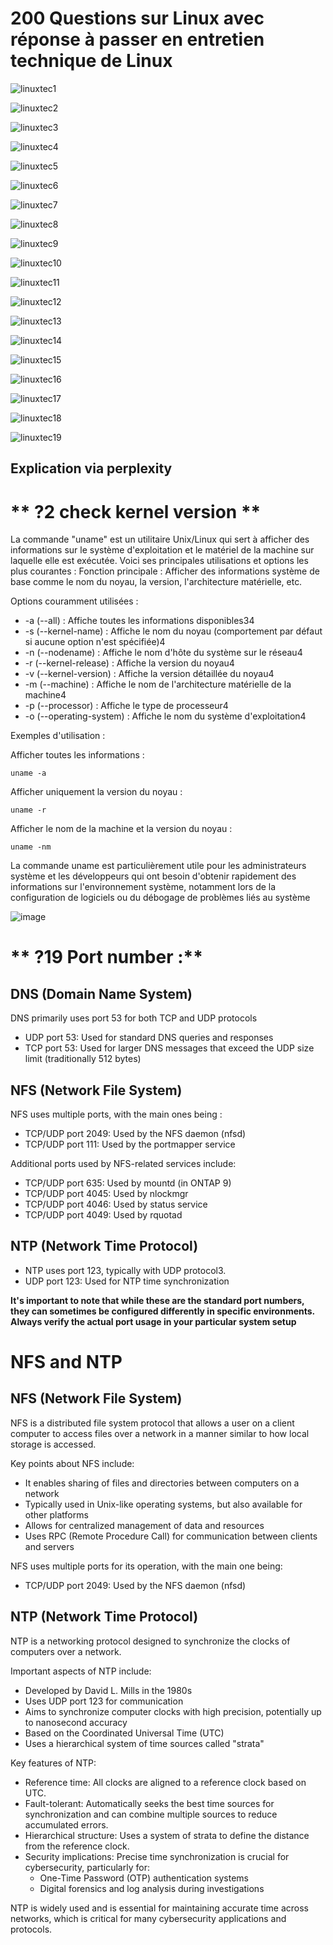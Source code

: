 # 200 Questions sur Linux avec réponse à passer en entretien technique de Linux 



![linuxtec1](https://github.com/user-attachments/assets/4ff858bb-4a5d-4718-a32a-b1815181a4ac)


![linuxtec2](https://github.com/user-attachments/assets/acb6ade1-85bf-450d-a57a-308d672f3a70)


![linuxtec3](https://github.com/user-attachments/assets/bec32036-87d6-4f3c-9ce8-bd4bfe99c1c1)



![linuxtec4](https://github.com/user-attachments/assets/44388be6-9324-42e0-b103-9f01290295f8)



![linuxtec5](https://github.com/user-attachments/assets/3c60936c-5543-4582-b2e2-ced1712745c4)


![linuxtec6](https://github.com/user-attachments/assets/88a6e7bd-306f-4f27-87a8-d23471f65625)


![linuxtec7](https://github.com/user-attachments/assets/2ae1d874-60ee-4f8f-86e5-f16220dc4d30)


![linuxtec8](https://github.com/user-attachments/assets/8145bc29-7b11-4766-b77e-485cc9750ed7)

![linuxtec9](https://github.com/user-attachments/assets/ad20cecc-7b74-40bf-a989-bc18f9bcd54c)



![linuxtec10](https://github.com/user-attachments/assets/6c84d3df-b234-4b51-a538-808b71d9c84a)


![linuxtec11](https://github.com/user-attachments/assets/a218844c-1bf9-42bb-aa10-d660fa0e2bec)


![linuxtec12](https://github.com/user-attachments/assets/7597c30a-16e9-4f23-ad47-3252c9e4acd5)



![linuxtec13](https://github.com/user-attachments/assets/cd620598-cd89-457e-a0e0-1c19314b9b3e)



![linuxtec14](https://github.com/user-attachments/assets/b3e4fb58-1de3-472e-826f-e964a10a589b)



![linuxtec15](https://github.com/user-attachments/assets/5266e633-b6f9-4b53-8415-5fd08d4bd5a5)


![linuxtec16](https://github.com/user-attachments/assets/b16f30e4-db2b-4618-9611-23f8bfe531f7)



![linuxtec17](https://github.com/user-attachments/assets/68d06619-d3ee-4a9e-b653-644de274d3e5)



![linuxtec18](https://github.com/user-attachments/assets/39d21991-30d2-4768-9cb8-9eca719e0d9b)


![linuxtec19](https://github.com/user-attachments/assets/6efe2462-b9ac-4c92-875a-7a27b9e9bdb0)



## Explication via perplexity


# **  ?2 check kernel version **

La commande "uname" est un utilitaire Unix/Linux qui sert à afficher des informations sur le système d'exploitation et le matériel de la machine sur laquelle elle est exécutée. Voici ses principales utilisations et options les plus courantes :
Fonction principale : 
Afficher des informations système de base comme le nom du noyau, la version, l'architecture matérielle, etc.

Options couramment utilisées : 

+ -a (--all) : Affiche toutes les informations disponibles34
+ -s (--kernel-name) : Affiche le nom du noyau (comportement par défaut si aucune option n'est spécifiée)4
+ -n (--nodename) : Affiche le nom d'hôte du système sur le réseau4
+ -r (--kernel-release) : Affiche la version du noyau4
+ -v (--kernel-version) : Affiche la version détaillée du noyau4
+ -m (--machine) : Affiche le nom de l'architecture matérielle de la machine4
+ -p (--processor) : Affiche le type de processeur4
+ -o (--operating-system) : Affiche le nom du système d'exploitation4

Exemples d'utilisation : 

Afficher toutes les informations :

`uname -a`

Afficher uniquement la version du noyau :

`uname -r`

Afficher le nom de la machine et la version du noyau :

`uname -nm`

La commande uname est particulièrement utile pour les administrateurs système et les développeurs qui ont besoin d'obtenir rapidement des informations sur l'environnement système, notamment lors de la configuration de logiciels ou du débogage de problèmes liés au système

![image](https://github.com/user-attachments/assets/d9c2dd85-7891-47ac-8b3e-50ba5e7d7831)



# **  ?19 Port number :** 

## DNS (Domain Name System)

DNS primarily uses port 53 for both TCP and UDP protocols

+ UDP port 53: Used for standard DNS queries and responses
+ TCP port 53: Used for larger DNS messages that exceed the UDP size limit (traditionally 512 bytes)



## NFS (Network File System)

NFS uses multiple ports, with the main ones being : 

+ TCP/UDP port 2049: Used by the NFS daemon (nfsd)
+ TCP/UDP port 111: Used by the portmapper service


Additional ports used by NFS-related services include:

+ TCP/UDP port 635: Used by mountd (in ONTAP 9)
+ TCP/UDP port 4045: Used by nlockmgr
+ TCP/UDP port 4046: Used by status service
+ TCP/UDP port 4049: Used by rquotad

 ## NTP (Network Time Protocol)

+ NTP uses port 123, typically with UDP protocol3.
+ UDP port 123: Used for NTP time synchronization

**It's important to note that while these are the standard port numbers, they can sometimes be configured differently in specific environments. Always verify the actual port usage in your particular system setup**


# NFS and NTP 

## NFS (Network File System)

NFS is a distributed file system protocol that allows a user on a client computer to access files over a network in a manner similar to how local storage is accessed. 

Key points about NFS include:

+ It enables sharing of files and directories between computers on a network
+ Typically used in Unix-like operating systems, but also available for other platforms
+ Allows for centralized management of data and resources
+ Uses RPC (Remote Procedure Call) for communication between clients and servers
  
NFS uses multiple ports for its operation, with the main one being:

+ TCP/UDP port 2049: Used by the NFS daemon (nfsd)


## NTP (Network Time Protocol)

NTP is a networking protocol designed to synchronize the clocks of computers over a network. 

Important aspects of NTP include:
+ Developed by David L. Mills in the 1980s
+ Uses UDP port 123 for communication
+ Aims to synchronize computer clocks with high precision, potentially up to nanosecond accuracy
+ Based on the Coordinated Universal Time (UTC)
+ Uses a hierarchical system of time sources called "strata"

Key features of NTP:
+ Reference time: All clocks are aligned to a reference clock based on UTC.
+ Fault-tolerant: Automatically seeks the best time sources for synchronization and can combine multiple sources to reduce accumulated errors.
+ Hierarchical structure: Uses a system of strata to define the distance from the reference clock.
+ Security implications: Precise time synchronization is crucial for cybersecurity, particularly for:
  -  One-Time Password (OTP) authentication systems
  - Digital forensics and log analysis during investigations
  
NTP is widely used and is essential for maintaining accurate time across networks, which is critical for many cybersecurity applications and protocols.


